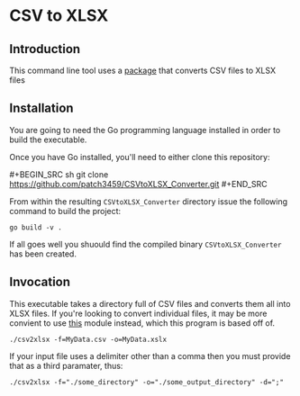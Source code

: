# CSV to XLSX
## Introduction
This command line tool uses a [package](https://github.com/tealeg/csv2xlsx) that converts CSV files to XLSX files 

## Installation

You are going to need the Go programming language installed in order to build the executable.

Once you have Go installed, you'll need to either clone this repository:

#+BEGIN_SRC sh
git clone https://github.com/patch3459/CSVtoXLSX_Converter.git 
#+END_SRC

From within the resulting `CSVtoXLSX_Converter` directory issue the following command to build the project:

```
go build -v .
```
If all goes well you shuould find the compiled binary ```CSVtoXLSX_Converter``` has been created.

## Invocation

This executable takes a directory full of CSV files and converts them all into XLSX files. If you're looking to convert individual files, it may be more convient to use [this](https://github.com/tealeg/csv2xlsx) module instead, which this program is based off of. 

```
./csv2xlsx -f=MyData.csv -o=MyData.xslx
```

If your input file uses a delimiter other than a comma then you must provide that as a third paramater, thus:

```
./csv2xlsx -f="./some_directory" -o="./some_output_directory" -d=";"
```

